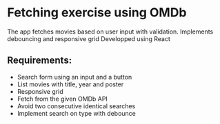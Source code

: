 # Fetching exercise using OMDb
The app fetches movies based on user input with validation. 
Implements debouncing and responsive grid
Developped using React

## Requirements:

- Search form using an input and a button
- List movies with title, year and poster
- Responsive grid
- Fetch from the given OMDb API
- Avoid two consecutive identical searches
- Implement search on type with debounce


